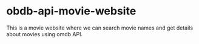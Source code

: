 # obdb-api-movie-website
This is a movie website where we can search movie names and get details about movies using omdb API.
